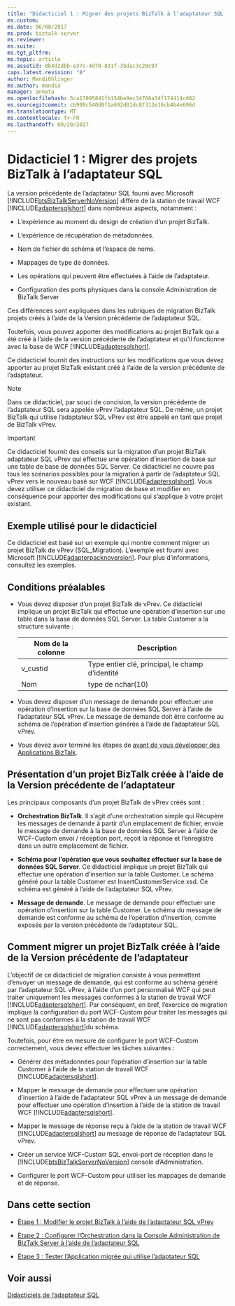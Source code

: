 ```yaml
---
title: "Didacticiel 1 : Migrer des projets BizTalk à l’adaptateur SQL | Documents Microsoft"
ms.custom: 
ms.date: 06/08/2017
ms.prod: biztalk-server
ms.reviewer: 
ms.suite: 
ms.tgt_pltfrm: 
ms.topic: article
ms.assetid: 0b4d2dbb-e37c-4d70-831f-3bdac3c28c97
caps.latest.revision: "8"
author: MandiOhlinger
ms.author: mandia
manager: anneta
ms.openlocfilehash: 5ca17095841fb154be9ec34766a34f174414cd82
ms.sourcegitcommit: cb908c540d8f1a692d01dc8f313e16cb4b4e696d
ms.translationtype: MT
ms.contentlocale: fr-FR
ms.lasthandoff: 09/20/2017
---
```

# <a name="tutorial-1-migrate-biztalk-projects-to-the-sql-adapter"></a>Didacticiel 1 : Migrer des projets BizTalk à l’adaptateur SQL
La version précédente de l’adaptateur SQL fourni avec Microsoft [!INCLUDE[btsBizTalkServerNoVersion](../../includes/btsbiztalkservernoversion-md.md)] diffère de la station de travail WCF [!INCLUDE[adaptersqlshort](../../includes/adaptersqlshort-md.md)] dans nombreux aspects, notamment :  
  
-   L’expérience au moment du design de création d’un projet BizTalk.  
  
-   L’expérience de récupération de métadonnées.  
  
-   Nom de fichier de schéma et l’espace de noms.  
  
-   Mappages de type de données.  
  
-   Les opérations qui peuvent être effectuées à l’aide de l’adaptateur.  
  
-   Configuration des ports physiques dans la console Administration de BizTalk Server  
  
 Ces différences sont expliquées dans les rubriques de migration BizTalk projets créés à l’aide de la Version précédente de l’adaptateur SQL.  
  
 Toutefois, vous pouvez apporter des modifications au projet BizTalk qui a été créé à l’aide de la version précédente de l’adaptateur et qu’il fonctionne avec la base de WCF [!INCLUDE[adaptersqlshort](../../includes/adaptersqlshort-md.md)].  
  
 Ce didacticiel fournit des instructions sur les modifications que vous devez apporter au projet BizTalk existant créé à l’aide de la version précédente de l’adaptateur.  
  
> [!NOTE]
>  Dans ce didacticiel, par souci de concision, la version précédente de l’adaptateur SQL sera appelée vPrev l’adaptateur SQL. De même, un projet BizTalk qui utilise l’adaptateur SQL vPrev est être appelé en tant que projet de BizTalk vPrev.  
  
> [!IMPORTANT]
>  Ce didacticiel fournit des conseils sur la migration d’un projet BizTalk adaptateur SQL vPrev qui effectue une opération d’insertion de base sur une table de base de données SQL Server. Ce didacticiel ne couvre pas tous les scénarios possibles pour la migration à partir de l’adaptateur SQL vPrev vers le nouveau basé sur WCF [!INCLUDE[adaptersqlshort](../../includes/adaptersqlshort-md.md)]. Vous devez utiliser ce didacticiel de migration de base et modifier en conséquence pour apporter des modifications qui s’applique à votre projet existant.  
  
## <a name="sample-used-for-the-tutorial"></a>Exemple utilisé pour le didacticiel  
 Ce didacticiel est basé sur un exemple qui montre comment migrer un projet BizTalk de vPrev (SQL_Migration). L’exemple est fourni avec Microsoft [!INCLUDE[adapterpacknoversion](../../includes/adapterpacknoversion-md.md)]. Pour plus d’informations, consultez les exemples.  
  
## <a name="prerequisites"></a>Conditions préalables  
  
-   Vous devez disposer d’un projet BizTalk de vPrev. Ce didacticiel implique un projet BizTalk qui effectue une opération d’insertion sur une table dans la base de données SQL Server. La table Customer a la structure suivante :  
  
    |Nom de la colonne| Description|  
    |-----------------|-----------------|  
    |v_custid|Type entier clé, principal, le champ d’identité|  
    |Nom|type de nchar(10)|  
  
-   Vous devez disposer d’un message de demande pour effectuer une opération d’insertion sur la base de données SQL Server à l’aide de l’adaptateur SQL vPrev. Le message de demande doit être conforme au schéma de l’opération d’insertion générée à l’aide de l’adaptateur SQL vPrev.  
  
-   Vous devez avoir terminé les étapes de [avant de vous développer des Applications BizTalk](http://msdn.microsoft.com/library/3539741d-5266-43d4-9b7b-73e82f0ed4f6).  
  
## <a name="understanding-a-biztalk-project-created-using-the-previous-version-of-the-adapter"></a>Présentation d’un projet BizTalk créée à l’aide de la Version précédente de l’adaptateur  
 Les principaux composants d’un projet BizTalk de vPrev créés sont :  
  
-   **Orchestration BizTalk**. Il s’agit d’une orchestration simple qui Récupère les messages de demande à partir d’un emplacement de fichier, envoie le message de demande à la base de données SQL Server à l’aide de WCF-Custom envoi / réception port, reçoit la réponse et l’enregistre dans un autre emplacement de fichier.  
  
-   **Schéma pour l’opération que vous souhaitez effectuer sur la base de données SQL Server**. Ce didacticiel implique un projet BizTalk qui effectue une opération d’insertion sur la table Customer. Le schéma généré pour la table Customer est InsertCustomerService.xsd. Ce schéma est généré à l’aide de l’adaptateur SQL vPrev.  
  
-   **Message de demande**. Le message de demande pour effectuer une opération d’insertion sur la table Customer. Le schéma du message de demande est conforme au schéma de l’opération d’insertion, comme exposés par la version précédente de l’adaptateur SQL.  
  
## <a name="how-to-migrate-a-biztalk-project-created-using-the-previous-version-of-the-adapter"></a>Comment migrer un projet BizTalk créée à l’aide de la Version précédente de l’adaptateur  
 L’objectif de ce didacticiel de migration consiste à vous permettent d’envoyer un message de demande, qui est conforme au schéma généré par l’adaptateur SQL vPrev, à l’aide d’un port personnalisé WCF qui peut traiter uniquement les messages conformes à la station de travail WCF [!INCLUDE[adaptersqlshort](../../includes/adaptersqlshort-md.md)]. Par conséquent, en bref, l’exercice de migration implique la configuration du port WCF-Custom pour traiter les messages qui ne sont pas conformes à la station de travail WCF [!INCLUDE[adaptersqlshort](../../includes/adaptersqlshort-md.md)]du schéma.  
  
 Toutefois, pour être en mesure de configurer le port WCF-Custom correctement, vous devez effectuer les tâches suivantes :  
  
-   Générer des métadonnées pour l’opération d’insertion sur la table Customer à l’aide de la station de travail WCF [!INCLUDE[adaptersqlshort](../../includes/adaptersqlshort-md.md)].  
  
-   Mapper le message de demande pour effectuer une opération d’insertion à l’aide de l’adaptateur SQL vPrev à un message de demande pour effectuer une opération d’insertion à l’aide de la station de travail WCF [!INCLUDE[adaptersqlshort](../../includes/adaptersqlshort-md.md)].  
  
-   Mapper le message de réponse reçu à l’aide de la station de travail WCF [!INCLUDE[adaptersqlshort](../../includes/adaptersqlshort-md.md)] au message de réponse de l’adaptateur SQL vPrev.  
  
-   Créer un service WCF-Custom SQL envoi-port de réception dans le [!INCLUDE[btsBizTalkServerNoVersion](../../includes/btsbiztalkservernoversion-md.md)] console d’Administration.  
  
-   Configurer le port WCF-Custom pour utiliser les mappages de demande et de réponse.  
  
## <a name="in-this-section"></a>Dans cette section  
  
-   [Étape 1 : Modifier le projet BizTalk à l’aide de l’adaptateur SQL vPrev](../../adapters-and-accelerators/adapter-sql/step-1-modify-the-vprev-biztalk-project-using-the-sql-adapter.md)  
  
-   [Étape 2 : Configurer l’Orchestration dans la Console Administration de BizTalk Server à l’aide de l’adaptateur SQL](../../adapters-and-accelerators/adapter-sql/step-2-configure-the-orchestration-to-use-the-sql-adapter-in-biztalk-server.md)  
  
-   [Étape 3 : Tester l’Application migrée qui utilise l’adaptateur SQL](../../adapters-and-accelerators/adapter-sql/step-3-test-the-migrated-application-that-uses-the-sql-adapter.md)  
  
## <a name="see-also"></a>Voir aussi  
 [Didacticiels de l’adaptateur SQL](../../adapters-and-accelerators/adapter-sql/sql-adapter-tutorials.md)